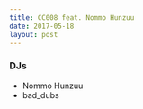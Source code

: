 ```yaml
---
title: CC008 feat. Nommo Hunzuu
date: 2017-05-18
layout: post
---
```


### DJs
- Nommo Hunzuu
- bad_dubs
